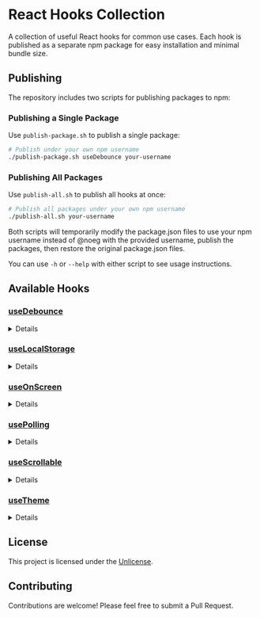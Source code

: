 # React Hooks Collection

A collection of useful React hooks for common use cases. Each hook is published as a separate npm package for easy installation and minimal bundle size.

## Publishing

The repository includes two scripts for publishing packages to npm:

### Publishing a Single Package

Use `publish-package.sh` to publish a single package:

```bash
# Publish under your own npm username
./publish-package.sh useDebounce your-username
```

### Publishing All Packages

Use `publish-all.sh` to publish all hooks at once:

```bash
# Publish all packages under your own npm username
./publish-all.sh your-username
```

Both scripts will temporarily modify the package.json files to use your npm username instead of @noeg with the provided username, publish the packages, then restore the original package.json files.

You can use `-h` or `--help` with either script to see usage instructions.

## Available Hooks

### [useDebounce](./useDebounce)

<details>
<summary>Details</summary>

A React hook for debouncing values and functions to optimize performance and limit the rate of executions.

- 🎯 Debounce values or functions
- ⚡️ Optimized performance
- 🔄 Automatic cleanup
- ⏱️ Configurable delay
- 💪 TypeScript support
- 🧪 Well tested
</details>

### [useLocalStorage](./useLocalStorage)

<details>
<summary>Details</summary>

A React hook for persisting state in localStorage with TypeScript support and syncing across tabs/windows.

- 💾 Persist state in localStorage
- 🔄 Sync state across tabs/windows
- 🎯 Same API as useState
- ⚡️ Optimized performance
- 🛡️ Type-safe with TypeScript
- 🧪 Well tested
- 🌐 SSR friendly
</details>

### [useOnScreen](./useOnScreen)

<details>
<summary>Details</summary>

A React hook for detecting when an element enters or leaves the viewport with TypeScript support and IntersectionObserver API.

- 🔄 Automatic polling with configurable intervals
- ⏱️ Customizable polling conditions
- 🎯 Success and error callbacks
- ⚡ Immediate or delayed start options
- 🛑 Manual control over polling (start/stop)
- 💪 TypeScript support
</details>

### [usePolling](./usePolling)

<details>
<summary>Details</summary>

A React hook for implementing polling functionality with configurable intervals, conditions, and callbacks.

- 🔄 Automatic polling with configurable intervals
- ⏱️ Customizable polling conditions
- 🎯 Success and error callbacks
- ⚡ Immediate or delayed start options
- 🛑 Manual control over polling (start/stop)
- 💪 TypeScript support
</details>

### [useScrollable](./useScrollable)

<details>
<summary>Details</summary>

A React hook for managing scrollable containers with TypeScript support, providing scroll position tracking and automatic scroll-to-bottom functionality.

- 📜 Track scroll position (top, middle, bottom)
- 🔄 Automatic scroll-to-bottom functionality
- 📏 Detect if content is scrollable
- ⚡️ Optimized performance with ResizeObserver
- 🛡️ Type-safe with TypeScript
- 🧪 Well tested
- 💬 Perfect for chat applications and infinite scrolling lists
</details>

### [useTheme](./useTheme)

<details>
<summary>Details</summary>

A React hook for implementing theme management with support for light, dark, and system themes.

- 🌓 Support for light and dark themes
- 🖥️ System theme detection and synchronization
- 💾 Persistent theme storage
- 🔄 Automatic theme switching
- 🎨 CSS class-based theming
- 💪 TypeScript support
</details>

## License

This project is licensed under the [Unlicense](LICENSE).

## Contributing

Contributions are welcome! Please feel free to submit a Pull Request.
